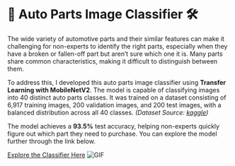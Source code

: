 # 🚗 Auto Parts Image Classifier 🛠️

The wide variety of automotive parts and their similar features can make it challenging for non-experts to identify the right parts, especially when they have a broken or fallen-off part but aren’t sure which one it is. Many parts share common characteristics, making it difficult to distinguish between them.

To address this, I developed this auto parts image classifier using **Transfer Learning with MobileNetV2**. The model is capable of classifying images into 40 distinct auto parts classes. It was trained on a dataset consisting of 6,917 training images, 200 validation images, and 200 test images, with a balanced distribution across all 40 classes. *(Dataset Source: [kaggle](https://www.kaggle.com/datasets/gpiosenka/car-parts-40-classes))*

The model achieves a **93.5%** test accuracy, helping non-experts quickly figure out which part they need to purchase. You can explore the model further through the link below.

[Explore the Classifier Here](https://autopartsimageclassifier.streamlit.app/)
![GIF](assets/auto_classifier_screenshot.gif)
